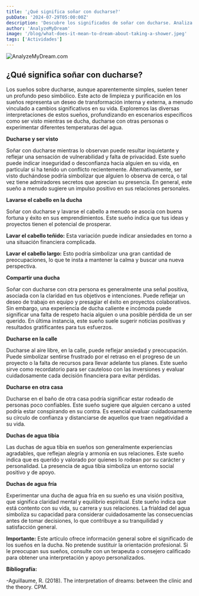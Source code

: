 ```yaml
---
title: '¿Qué significa soñar con ducharse?'
pubDate: '2024-07-29T05:00:00Z'
description: 'Descubre los significados de soñar con ducharse. Analiza las interpretaciones según el contexto: ducharse y ser visto, lavarse el cabello, ducharse en la calle, con agua fría, entre otros.'
author: 'AnalyzeMyDream'
image: '/blog/what-does-it-mean-to-dream-about-taking-a-shower.jpeg'
tags: ['Actividades']
---
```


![AnalyzeMyDream.com](/blog/what-does-it-mean-to-dream-about-taking-a-shower.jpeg)

## ¿Qué significa soñar con ducharse?

Los sueños sobre ducharse, aunque aparentemente simples, suelen tener un profundo peso simbólico. Este acto de limpieza y purificación en los sueños representa un deseo de transformación interna y externa, a menudo vinculado a cambios significativos en su vida. Exploremos las diversas interpretaciones de estos sueños, profundizando en escenarios específicos como ser visto mientras se ducha, ducharse con otras personas o experimentar diferentes temperaturas del agua.

**Ducharse y ser visto**

Soñar con ducharse mientras lo observan puede resultar inquietante y reflejar una sensación de vulnerabilidad y falta de privacidad. Este sueño puede indicar inseguridad o desconfianza hacia alguien en su vida, en particular si ha tenido un conflicto recientemente. Alternativamente, ser visto duchándose podría simbolizar que alguien lo observa de cerca, o tal vez tiene admiradores secretos que aprecian su presencia. En general, este sueño a menudo sugiere un impulso positivo en sus relaciones personales.

**Lavarse el cabello en la ducha**

Soñar con ducharse y lavarse el cabello a menudo se asocia con buena fortuna y éxito en sus emprendimientos. Este sueño indica que tus ideas y proyectos tienen el potencial de prosperar. 

**Lavar el cabello teñido:** Esta variación puede indicar ansiedades en torno a una situación financiera complicada. 

**Lavar el cabello largo:** Esto podría simbolizar una gran cantidad de preocupaciones, lo que te insta a mantener la calma y buscar una nueva perspectiva. 

**Compartir una ducha**

Soñar con ducharse con otra persona es generalmente una señal positiva, asociada con la claridad en tus objetivos e intenciones. Puede reflejar un deseo de trabajo en equipo y presagiar el éxito en proyectos colaborativos. Sin embargo, una experiencia de ducha caliente e incómoda puede significar una falta de respeto hacia alguien o una posible pérdida de un ser querido. En última instancia, este sueño suele sugerir noticias positivas y resultados gratificantes para tus esfuerzos. 

**Ducharse en la calle**

Ducharse al aire libre, en la calle, puede reflejar ansiedad y preocupación. Puede simbolizar sentirse frustrado por el retraso en el progreso de un proyecto o la falta de recursos para llevar adelante tus planes. Este sueño sirve como recordatorio para ser cauteloso con las inversiones y evaluar cuidadosamente cada decisión financiera para evitar pérdidas.

**Ducharse en otra casa**

Ducharse en el baño de otra casa podría significar estar rodeado de personas poco confiables. Este sueño sugiere que alguien cercano a usted podría estar conspirando en su contra. Es esencial evaluar cuidadosamente su círculo de confianza y distanciarse de aquellos que traen negatividad a su vida.

**Duchas de agua tibia**

Las duchas de agua tibia en sueños son generalmente experiencias agradables, que reflejan alegría y armonía en sus relaciones. Este sueño indica que es querido y valorado por quienes lo rodean por su carácter y personalidad. La presencia de agua tibia simboliza un entorno social positivo y de apoyo.

**Duchas de agua fría**

Experimentar una ducha de agua fría en su sueño es una visión positiva, que significa claridad mental y equilibrio espiritual. Este sueño indica que está contento con su vida, su carrera y sus relaciones. La frialdad del agua simboliza su capacidad para considerar cuidadosamente las consecuencias antes de tomar decisiones, lo que contribuye a su tranquilidad y satisfacción general.

**Importante:** Este artículo ofrece información general sobre el significado de los sueños en la ducha. No pretende sustituir la orientación profesional. Si le preocupan sus sueños, consulte con un terapeuta o consejero calificado para obtener una interpretación y apoyo personalizados.

**Bibliografía:**

-Aguillaume, R. (2018). The interpretation of dreams: between the clinic and the theory. CPM.